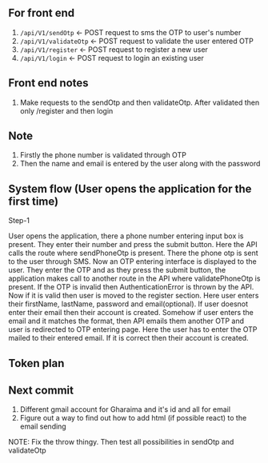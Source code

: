 ## For front end
1. `/api/V1/sendOtp` <- POST request to sms the OTP to user's number
2. `/api/V1/validateOtp` <- POST request to validate the user entered OTP
3. `/api/V1/register` <- POST request to register a new user 
4. `/api/V1/login` <- POST request to login an existing user

## Front end notes 
1. Make requests to the sendOtp and then validateOtp. After validated then only /register and then login



## Note <Registration>
1. Firstly the phone number is validated through OTP
2. Then the name and email is entered by the user along with the password

## System flow (User opens the application for the first time) 

Step-1 <br>

User opens the application, there a phone number entering input box is present.
They enter their number and press the submit button. Here the API calls the route
where sendPhoneOtp is present. There the phone otp is sent to the user through SMS.
Now an OTP entering interface is displayed to the user. They enter the OTP and as they
press the submit button, the application makes call to another route in the API where validatePhoneOtp 
is present. If the OTP is invalid then AuthenticationError is thrown by the API. Now if it is valid
then user is moved to the register section. Here user enters their firstName, lastName, password and email(optional). If user doesnot enter their email then their account is created. Somehow if user enters the 
email and it matches the format, then API emails them another OTP and user is redirected to OTP entering page. Here the user has to enter the OTP mailed to their entered email. If it is correct then their account is created.  

## Token plan

## Next commit 
1. Different gmail account for Gharaima and it's id and all for email
2. Figure out a way to find out how to add html (if possible react) to the email sending



NOTE: Fix the throw thingy. Then test all possibilities in sendOtp and validateOtp
